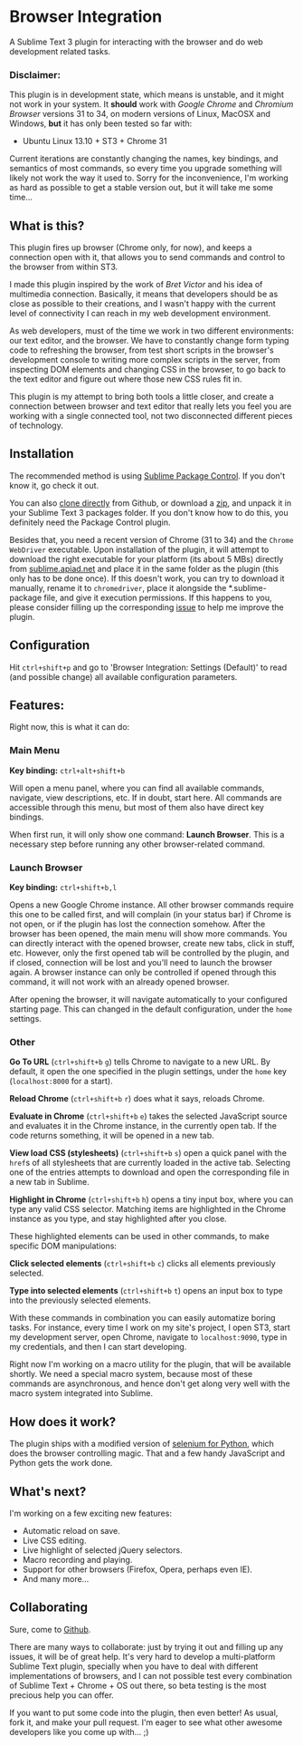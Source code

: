# Browser Integration

A Sublime Text 3 plugin for interacting with the browser and do web development related tasks.


### Disclaimer:

This plugin is in development state, which means is unstable, and it might not work in your system. It **should** work with *Google Chrome* and *Chromium Browser* versions 31 to 34, on modern versions of Linux, MacOSX and Windows, **but** it has only been tested so far with:

* Ubuntu Linux 13.10 + ST3 + Chrome 31

Current iterations are constantly changing the names, key bindings, and semantics of most commands, so every time you upgrade something will likely not work the way it used to. Sorry for the inconvenience, I'm working as hard as possible to get a stable version out, but it will take me some time...


## What is this?

This plugin fires up browser (Chrome only, for now), and keeps a connection open with it, that allows you to send commands and control to the browser from within ST3.

I made this plugin inspired by the work of _Bret Victor_ and his idea of multimedia connection. Basically, it means that developers should be as close as possible to their creations, and I wasn't happy with the current level of connectivity I can reach in my web development environment.

As web developers, must of the time we work in two different environments: our text editor, and the browser. We have to constantly change form typing code to refreshing the browser, from test short scripts in the browser's development console to writing more complex scripts in the server, from inspecting DOM elements and changing CSS in the browser, to go back to the text editor and figure out where those new CSS rules fit in.

This plugin is my attempt to bring both tools a little closer, and create a connection between browser and text editor that really lets you feel you are working with a single connected tool, not two disconnected different pieces of technology.


## Installation

The recommended method is using [Sublime Package Control](https://sublime.wbond.net). If you don't know it, go check it out.

You can also [clone directly](https://github.com/apiad/sublime-browser-integration.git) from Github, or download a [zip](https://github.com/apiad/sublime-browser-integration/archive/master.zip), and unpack it in your Sublime Text 3 packages folder. If you don't know how to do this, you definitely need the Package Control plugin.

Besides that, you need a recent version of Chrome (31 to 34) and the `Chrome WebDriver` executable. Upon installation of the plugin, it will attempt to download the right executable for your platform (its about 5 MBs) directly from [sublime.apiad.net](http://sublime.apiad.net/browser-integration/chromedriver/) and place it in the same folder as the plugin (this only has to be done once). If this doesn't work, you can try to download it manually, rename it to `chromedriver`, place it alongside the *.sublime-package file, and give it execution permissions. If this happens to you, please consider filling up the corresponding [issue](https://github.com/apiad/sublime-browser-integration/issues) to help me improve the plugin.


## Configuration

Hit `ctrl+shift+p` and go to 'Browser Integration: Settings (Default)' to read (and possible change) all available configuration parameters.


## Features:

Right now, this is what it can do:

### Main Menu

**Key binding:** `ctrl+alt+shift+b`

Will open a menu panel, where you can find all available commands, navigate, view descriptions, etc. If in doubt, start here. All commands are accessible through this menu, but most of them also have direct key bindings.

When first run, it will only show one command: **Launch Browser**. This is a necessary step before running any other browser-related command.

### Launch Browser

**Key binding:** `ctrl+shift+b,l`

Opens a new Google Chrome instance. All other browser commands require this one to be called first, and will complain (in your status bar) if Chrome is not open, or if the plugin has lost the connection somehow.
After the browser has been opened, the main menu will show more commands. You can directly interact with the opened browser, create new tabs, click in stuff, etc. However, only the first opened tab will be controlled by the plugin, and if closed, connection will be lost and you'll need to launch the browser again. A browser instance can only be controlled if opened through this command, it will not work with an already opened browser.

After opening the browser, it will navigate automatically to your configured starting page. This can changed in the default configuration, under the `home` settings.

### Other

**Go To URL** (`ctrl+shift+b` `g`) tells Chrome to navigate to a new URL. By default, it open the one specified in the plugin settings, under the `home` key (`localhost:8000` for a start).

**Reload Chrome** (`ctrl+shift+b` `r`) does what it says, reloads Chrome.

**Evaluate in Chrome** (`ctrl+shift+b` `e`) takes the selected JavaScript source and evaluates it in the Chrome instance, in the currently open tab. If the code returns something, it will be opened in a new tab.

**View load CSS (stylesheets)** (`ctrl+shift+b` `s`) open a quick panel with the `href`s of all stylesheets that are currently loaded in the active tab. Selecting one of the entries attempts to download and open the corresponding file in a new tab in Sublime.

**Highlight in Chrome** (`ctrl+shift+b` `h`) opens a tiny input box, where you can type any valid CSS selector. Matching items are highlighted in the Chrome instance as you type, and stay highlighted
after you close.

These highlighted elements can be used in other commands, to make specific DOM manipulations:

**Click selected elements** (`ctrl+shift+b` `c`) clicks all elements previously selected.

**Type into selected elements** (`ctrl+shift+b` `t`) opens an input box to type into the previously selected elements.

With these commands in combination you can easily automatize boring tasks. For instance, every time I work on my site's project, I open ST3, start my development server, open Chrome, navigate to `localhost:9090`, type in my credentials, and then I can start developing.

Right now I'm working on a macro utility for the plugin, that will be available shortly. We need a special macro system, because most of these commands are asynchronous, and hence don't get along very well with the macro system integrated into Sublime.


## How does it work?

The plugin ships with a modified version of [selenium for Python](https://pypi.python.org/pypi/selenium), which does the browser controlling magic. That and a few handy JavaScript and Python gets the work done.


## What's next?

I'm working on a few exciting new features:

* Automatic reload on save.
* Live CSS editing.
* Live highlight of selected jQuery selectors.
* Macro recording and playing.
* Support for other browsers (Firefox, Opera, perhaps even IE).
* And many more...


## Collaborating

Sure, come to [Github](https://github.com/apiad/sublime-browser-integration).

There are many ways to collaborate: just by trying it out and filling up any issues, it will be of great help. It's very hard to develop a multi-platform Sublime Text plugin, specially when you have to deal with different implementations of browsers, and I can not possible test every combination of Sublime Text + Chrome + OS out there, so beta testing is the most precious help you can offer.

If you want to put some code into the plugin, then even better! As usual, fork it, and make your pull request. I'm eager to see what other awesome developers like you come up with... ;)

